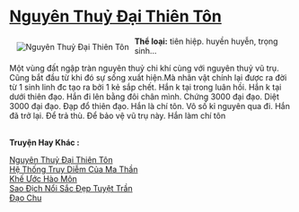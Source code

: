 <a href="https://utruyen.com/truyen/nguyen-thuy-dai-thien-ton/19144/" title="Nguyên Thuỷ Đại Thiên Tôn"><h1>Nguyên Thuỷ Đại Thiên Tôn</h1></a><div style="display:table"><img align="right" style="float: left; padding: 10px;" src="https://utruyen.com/images/story/200x260/nguyen-thuy-dai-thien-ton.jpg" alt="Nguyên Thuỷ Đại Thiên Tôn"><b>Thể loại:</b> tiên hiệp. huyền huyễn, trọng sinh...<p></p>Một vùng đất ngập tràn nguyên thuỷ chi khí cùng với nguyên thuỷ vũ trụ. Cũng bắt đầu từ khi đó sự sống xuất hiện.Mà nhân vật chính lại được ra đời từ 1 sinh linh đc tạo ra bởi 1 kẻ sắp chết. Hắn k tại trong luân hồi. Hắn k tại dưới thiên đạo. Hắn đi lên bằng đôi chân mình. Chứng 3000 đại đạo. Diệt 3000 đại đạo. Đạp đổ thiên đạo. Hắn là chí tôn. Vô số kỉ nguyên qua đi. Hắn đã trở lại. Để trả thù. Để bảo vệ vũ trụ này. Hắn làm chí tôn</div><p><br><b>Truyện Hay Khác :</b></p><a href="https://utruyen.com/truyen/nguyen-thuy-dai-thien-ton/19144/" alt="Nguyên Thuỷ Đại Thiên Tôn">Nguyên Thuỷ Đại Thiên Tôn</a><br/><a href="https://utruyen.com/truyen/he-thong-truy-diem-cua-ma-than/19161/" alt="Hệ Thống Truy Diễm Của Ma Thần">Hệ Thống Truy Diễm Của Ma Thần</a><br/><a href="https://github.com/quanluxury/ngontinh_top100/tree/master/9894" alt="Khế Ước Hào Môn">Khế Ước Hào Môn</a><br/><a href="https://github.com/quanluxury/ngontinh_top100/tree/master/19200" alt="Sao Địch Nổi Sắc Đẹp Tuyệt Trần">Sao Địch Nổi Sắc Đẹp Tuyệt Trần</a><br/><a href="https://maps.google.com.sg/url?q=https%3A%2F%2Futruyen.com%2Ftruyen%2Fdao-chu%2F19216%2F" alt="Đạo Chu">Đạo Chu</a><br/>